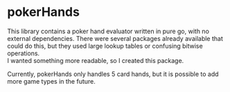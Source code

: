 # pokerHands

This library contains a poker hand evaluator written in pure go, with no external dependencies.  There were several 
packages already available that could do this, but they used large lookup tables or confusing bitwise operations.  
I wanted something more readable, so I created this package.

Currently, pokerHands only handles 5 card hands, but it is possible to add more game types in the future.
